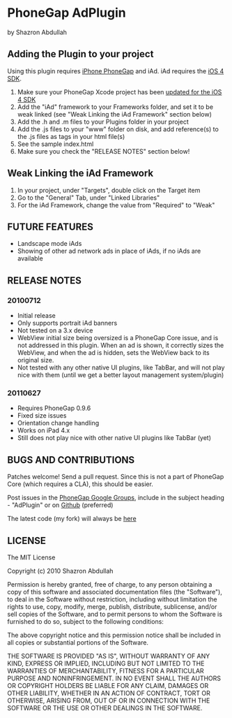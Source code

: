 # PhoneGap AdPlugin #
by Shazron Abdullah

## Adding the Plugin to your project ##

Using this plugin requires [iPhone PhoneGap](http://github.com/phonegap/phonegap-iphone) and iAd. iAd requires the [iOS 4 SDK](http://developer.apple.com/iphone).

1. Make sure your PhoneGap Xcode project has been [updated for the iOS 4 SDK](http://wiki.phonegap.com/Upgrade-your-PhoneGap-Xcode-Template-for-iOS-4)
2. Add the "iAd" framework to your Frameworks folder, and set it to be weak linked (see "Weak Linking the iAd Framework" section below)
3. Add the .h and .m files to your Plugins folder in your project
4. Add the .js files to your "www" folder on disk, and add reference(s) to the .js files as <link> tags in your html file(s)
5. See the sample index.html
6. Make sure you check the "RELEASE NOTES" section below!

## Weak Linking the iAd Framework ##

1. In your project, under "Targets", double click on the Target item
2. Go to the "General" Tab, under "Linked Libraries" 
3. For the iAd Framework, change the value from "Required" to "Weak"

## FUTURE FEATURES ##
* Landscape mode iAds
* Showing of other ad network ads in place of iAds, if no iAds are available

## RELEASE NOTES ##

### 20100712 ###
* Initial release
* Only supports portrait iAd banners
* Not tested on a 3.x device
* WebView initial size being oversized is a PhoneGap Core issue, and is not addressed in this plugin. When an ad is shown, it correctly sizes the WebView, and when the ad is hidden, sets the WebView back to its original size.
* Not tested with any other native UI plugins, like TabBar, and will not play nice with them (until we get a better layout management system/plugin)

### 20110627 ###
* Requires PhoneGap 0.9.6
* Fixed size issues
* Orientation change handling
* Works on iPad 4.x
* Still does not play nice with other native UI plugins like TabBar (yet)

## BUGS AND CONTRIBUTIONS ##

Patches welcome! Send a pull request. Since this is not a part of PhoneGap Core (which requires a CLA), this should be easier.

Post issues in the [PhoneGap Google Groups](http://groups.google.com/group/phonegap), include in the subject heading - "AdPlugin" or on [Github](http://github.com/phonegap/phoneGap-plugins/issues)
(preferred)

The latest code (my fork) will always be [here](http://github.com/shazron/phoneGap-plugins/tree/master/iPhone/AdPlugin/)

## LICENSE ##

The MIT License

Copyright (c) 2010 Shazron Abdullah

Permission is hereby granted, free of charge, to any person obtaining a copy of this software and associated documentation files (the "Software"), to deal in the Software without restriction, including without limitation the rights to use, copy, modify, merge, publish, distribute, sublicense, and/or sell copies of the Software, and to permit persons to whom the Software is furnished to do so, subject to the following conditions:

The above copyright notice and this permission notice shall be included in all copies or substantial portions of the Software.

THE SOFTWARE IS PROVIDED "AS IS", WITHOUT WARRANTY OF ANY KIND, EXPRESS OR IMPLIED, INCLUDING BUT NOT LIMITED TO THE WARRANTIES OF MERCHANTABILITY, FITNESS FOR A PARTICULAR PURPOSE AND NONINFRINGEMENT. IN NO EVENT SHALL THE AUTHORS OR COPYRIGHT HOLDERS BE LIABLE FOR ANY CLAIM, DAMAGES OR OTHER LIABILITY, WHETHER IN AN ACTION OF CONTRACT, TORT OR OTHERWISE, ARISING FROM, OUT OF OR IN CONNECTION WITH THE SOFTWARE OR THE USE OR OTHER DEALINGS IN THE SOFTWARE.

